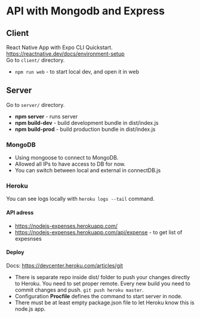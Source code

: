 # API with Mongodb and Express
## Client
React Native App with Expo CLI Quickstart.  
https://reactnative.dev/docs/environment-setup  
Go to `client/` directory.
* `npm run web` - to start local dev, and open it in web
## Server
Go to `server/` directory.
* **npm server** - runs server
* **npm build-dev** - build development bundle in dist/index.js 
* **npm build-prod** - build production bundle in dist/index.js
### MongoDB
* Using mongoose to connect to MongoDB.
* Allowed all IPs to have access to DB for now.
* You can switch between local and external in connectDB.js
### Heroku
You can see logs locally with `heroku logs --tail` command.
#### API adress
* https://nodejs-expenses.herokuapp.com/
* https://nodejs-expenses.herokuapp.com/api/expense - to get list of expesnses
#### Deploy
Docs: https://devcenter.heroku.com/articles/git  
* There is separate repo inside dist/ folder to push your changes directly to Heroku. You need to set proper remote. Every new build you need to commit changes and push. `git push heroku master`.
* Configuration **Procfile** defines the command to start server in node.  
* There must be at least empty package.json file to let Heroku know this is node.js app.
